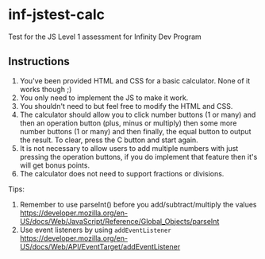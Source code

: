 # inf-jstest-calc
Test for the JS Level 1 assessment for Infinity Dev Program

## Instructions

1. You've been provided HTML and CSS for a basic calculator. None of it works though ;)
2. You only need to implement the JS to make it work.
3. You shouldn't need to but feel free to modify the HTML and CSS.
4. The calculator should allow you to click number buttons (1 or many) and then an operation button (plus, minus or multiply) then some more number buttons (1 or many) and then finally, the equal button to output the result. To clear, press the C button and start again.
5. It is not necessary to allow users to add multiple numbers with just pressing the operation buttons, if you do implement that feature then it's will get bonus points.
6. The calculator does not need to support fractions or divisions.

Tips:

1. Remember to use parseInt() before you add/subtract/multiply the values https://developer.mozilla.org/en-US/docs/Web/JavaScript/Reference/Global_Objects/parseInt
2. Use event listeners by using `addEventListener` https://developer.mozilla.org/en-US/docs/Web/API/EventTarget/addEventListener


